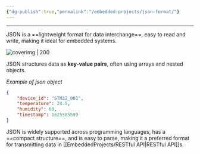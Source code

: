 ```yaml
---
{"dg-publish":true,"permalink":"/embedded-projects/json-format/"}
---
```


---

JSON is a ==lightweight format for data interchange==, easy to read and write, making it ideal for embedded systems.

![coverimg | 200](https://cdn3.iconfinder.com/data/icons/type-file-working-office-online-set-the-surname-us/53/json-type-1024.png)

JSON structures data as **key-value pairs**, often using arrays and nested objects.

_Example of json object_
```json
{
	"device_id": "STM32_001",
	"temperature": 24.5,
	"humidity": 60,
	"timestamp": 1625585599
}
```

JSON is widely supported across programming languages, has a ==compact structure==, and is easy to parse, making it a preferred format for transmitting data in [[EmbeddedProjects/RESTful API\|RESTful API]]s.

 
